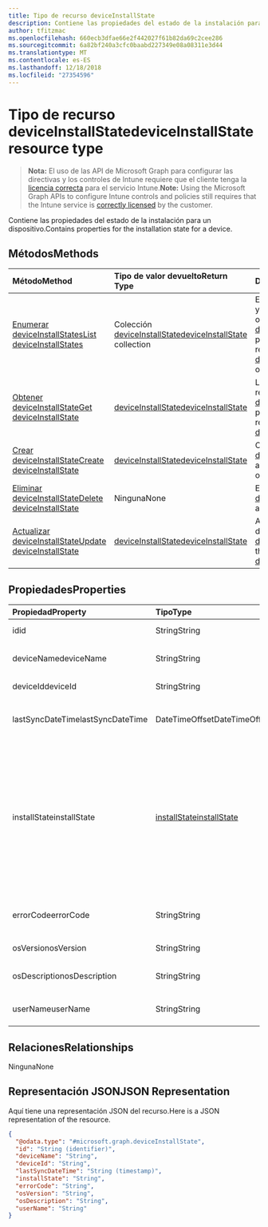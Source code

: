```yaml
---
title: Tipo de recurso deviceInstallState
description: Contiene las propiedades del estado de la instalación para un dispositivo.
author: tfitzmac
ms.openlocfilehash: 660ecb3dfae66e2f442027f61b82da69c2cee286
ms.sourcegitcommit: 6a82bf240a3cfc0baabd227349e08a08311e3d44
ms.translationtype: MT
ms.contentlocale: es-ES
ms.lasthandoff: 12/18/2018
ms.locfileid: "27354596"
---
```

# <a name="deviceinstallstate-resource-type"></a><span data-ttu-id="acb5a-103">Tipo de recurso deviceInstallState</span><span class="sxs-lookup"><span data-stu-id="acb5a-103">deviceInstallState resource type</span></span>

> <span data-ttu-id="acb5a-104">**Nota:** El uso de las API de Microsoft Graph para configurar las directivas y los controles de Intune requiere que el cliente tenga la [licencia correcta](https://go.microsoft.com/fwlink/?linkid=839381) para el servicio Intune.</span><span class="sxs-lookup"><span data-stu-id="acb5a-104">**Note:** Using the Microsoft Graph APIs to configure Intune controls and policies still requires that the Intune service is [correctly licensed](https://go.microsoft.com/fwlink/?linkid=839381) by the customer.</span></span>

<span data-ttu-id="acb5a-105">Contiene las propiedades del estado de la instalación para un dispositivo.</span><span class="sxs-lookup"><span data-stu-id="acb5a-105">Contains properties for the installation state for a device.</span></span>
## <a name="methods"></a><span data-ttu-id="acb5a-106">Métodos</span><span class="sxs-lookup"><span data-stu-id="acb5a-106">Methods</span></span>
|<span data-ttu-id="acb5a-107">Método</span><span class="sxs-lookup"><span data-stu-id="acb5a-107">Method</span></span>|<span data-ttu-id="acb5a-108">Tipo de valor devuelto</span><span class="sxs-lookup"><span data-stu-id="acb5a-108">Return Type</span></span>|<span data-ttu-id="acb5a-109">Descripción</span><span class="sxs-lookup"><span data-stu-id="acb5a-109">Description</span></span>|
|:---|:---|:---|
|[<span data-ttu-id="acb5a-110">Enumerar deviceInstallStates</span><span class="sxs-lookup"><span data-stu-id="acb5a-110">List deviceInstallStates</span></span>](../api/intune-books-deviceinstallstate-list.md)|<span data-ttu-id="acb5a-111">Colección [deviceInstallState](../resources/intune-books-deviceinstallstate.md)</span><span class="sxs-lookup"><span data-stu-id="acb5a-111">[deviceInstallState](../resources/intune-books-deviceinstallstate.md) collection</span></span>|<span data-ttu-id="acb5a-112">Enumere las propiedades y las relaciones de los objetos [deviceInstallState](../resources/intune-books-deviceinstallstate.md).</span><span class="sxs-lookup"><span data-stu-id="acb5a-112">List properties and relationships of the [deviceInstallState](../resources/intune-books-deviceinstallstate.md) objects.</span></span>|
|[<span data-ttu-id="acb5a-113">Obtener deviceInstallState</span><span class="sxs-lookup"><span data-stu-id="acb5a-113">Get deviceInstallState</span></span>](../api/intune-books-deviceinstallstate-get.md)|[<span data-ttu-id="acb5a-114">deviceInstallState</span><span class="sxs-lookup"><span data-stu-id="acb5a-114">deviceInstallState</span></span>](../resources/intune-books-deviceinstallstate.md)|<span data-ttu-id="acb5a-115">Lea las propiedades y las relaciones del objeto [deviceInstallState](../resources/intune-books-deviceinstallstate.md).</span><span class="sxs-lookup"><span data-stu-id="acb5a-115">Read properties and relationships of the [deviceInstallState](../resources/intune-books-deviceinstallstate.md) object.</span></span>|
|[<span data-ttu-id="acb5a-116">Crear deviceInstallState</span><span class="sxs-lookup"><span data-stu-id="acb5a-116">Create deviceInstallState</span></span>](../api/intune-books-deviceinstallstate-create.md)|[<span data-ttu-id="acb5a-117">deviceInstallState</span><span class="sxs-lookup"><span data-stu-id="acb5a-117">deviceInstallState</span></span>](../resources/intune-books-deviceinstallstate.md)|<span data-ttu-id="acb5a-118">Cree un objeto [deviceInstallState](../resources/intune-books-deviceinstallstate.md).</span><span class="sxs-lookup"><span data-stu-id="acb5a-118">Create a new [deviceInstallState](../resources/intune-books-deviceinstallstate.md) object.</span></span>|
|[<span data-ttu-id="acb5a-119">Eliminar deviceInstallState</span><span class="sxs-lookup"><span data-stu-id="acb5a-119">Delete deviceInstallState</span></span>](../api/intune-books-deviceinstallstate-delete.md)|<span data-ttu-id="acb5a-120">Ninguna</span><span class="sxs-lookup"><span data-stu-id="acb5a-120">None</span></span>|<span data-ttu-id="acb5a-121">Elimina un [deviceInstallState](../resources/intune-books-deviceinstallstate.md).</span><span class="sxs-lookup"><span data-stu-id="acb5a-121">Deletes a [deviceInstallState](../resources/intune-books-deviceinstallstate.md).</span></span>|
|[<span data-ttu-id="acb5a-122">Actualizar deviceInstallState</span><span class="sxs-lookup"><span data-stu-id="acb5a-122">Update deviceInstallState</span></span>](../api/intune-books-deviceinstallstate-update.md)|[<span data-ttu-id="acb5a-123">deviceInstallState</span><span class="sxs-lookup"><span data-stu-id="acb5a-123">deviceInstallState</span></span>](../resources/intune-books-deviceinstallstate.md)|<span data-ttu-id="acb5a-124">Actualice las propiedades de un objeto [deviceInstallState](../resources/intune-books-deviceinstallstate.md).</span><span class="sxs-lookup"><span data-stu-id="acb5a-124">Update the properties of a [deviceInstallState](../resources/intune-books-deviceinstallstate.md) object.</span></span>|

## <a name="properties"></a><span data-ttu-id="acb5a-125">Propiedades</span><span class="sxs-lookup"><span data-stu-id="acb5a-125">Properties</span></span>
|<span data-ttu-id="acb5a-126">Propiedad</span><span class="sxs-lookup"><span data-stu-id="acb5a-126">Property</span></span>|<span data-ttu-id="acb5a-127">Tipo</span><span class="sxs-lookup"><span data-stu-id="acb5a-127">Type</span></span>|<span data-ttu-id="acb5a-128">Descripción</span><span class="sxs-lookup"><span data-stu-id="acb5a-128">Description</span></span>|
|:---|:---|:---|
|<span data-ttu-id="acb5a-129">id</span><span class="sxs-lookup"><span data-stu-id="acb5a-129">id</span></span>|<span data-ttu-id="acb5a-130">String</span><span class="sxs-lookup"><span data-stu-id="acb5a-130">String</span></span>|<span data-ttu-id="acb5a-131">Clave de la entidad.</span><span class="sxs-lookup"><span data-stu-id="acb5a-131">Key of the entity.</span></span>|
|<span data-ttu-id="acb5a-132">deviceName</span><span class="sxs-lookup"><span data-stu-id="acb5a-132">deviceName</span></span>|<span data-ttu-id="acb5a-133">String</span><span class="sxs-lookup"><span data-stu-id="acb5a-133">String</span></span>|<span data-ttu-id="acb5a-134">Nombre del dispositivo.</span><span class="sxs-lookup"><span data-stu-id="acb5a-134">Device name.</span></span>|
|<span data-ttu-id="acb5a-135">deviceId</span><span class="sxs-lookup"><span data-stu-id="acb5a-135">deviceId</span></span>|<span data-ttu-id="acb5a-136">String</span><span class="sxs-lookup"><span data-stu-id="acb5a-136">String</span></span>|<span data-ttu-id="acb5a-137">Id. del dispositivo</span><span class="sxs-lookup"><span data-stu-id="acb5a-137">Device Id.</span></span>|
|<span data-ttu-id="acb5a-138">lastSyncDateTime</span><span class="sxs-lookup"><span data-stu-id="acb5a-138">lastSyncDateTime</span></span>|<span data-ttu-id="acb5a-139">DateTimeOffset</span><span class="sxs-lookup"><span data-stu-id="acb5a-139">DateTimeOffset</span></span>|<span data-ttu-id="acb5a-140">Fecha y hora de la última sincronización.</span><span class="sxs-lookup"><span data-stu-id="acb5a-140">Last sync date and time.</span></span>|
|<span data-ttu-id="acb5a-141">installState</span><span class="sxs-lookup"><span data-stu-id="acb5a-141">installState</span></span>|[<span data-ttu-id="acb5a-142">installState</span><span class="sxs-lookup"><span data-stu-id="acb5a-142">installState</span></span>](../resources/intune-books-installstate.md)|<span data-ttu-id="acb5a-143">El estado de instalación del libro electrónico.</span><span class="sxs-lookup"><span data-stu-id="acb5a-143">The install state of the eBook.</span></span> <span data-ttu-id="acb5a-144">Los valores posibles son: `notApplicable`, `installed`, `failed`, `notInstalled`, `uninstallFailed` y `unknown`.</span><span class="sxs-lookup"><span data-stu-id="acb5a-144">Possible values are: `notApplicable`, `installed`, `failed`, `notInstalled`, `uninstallFailed`, `unknown`.</span></span>|
|<span data-ttu-id="acb5a-145">errorCode</span><span class="sxs-lookup"><span data-stu-id="acb5a-145">errorCode</span></span>|<span data-ttu-id="acb5a-146">String</span><span class="sxs-lookup"><span data-stu-id="acb5a-146">String</span></span>|<span data-ttu-id="acb5a-147">El código de error si hay errores de instalación.</span><span class="sxs-lookup"><span data-stu-id="acb5a-147">The error code for install failures.</span></span>|
|<span data-ttu-id="acb5a-148">osVersion</span><span class="sxs-lookup"><span data-stu-id="acb5a-148">osVersion</span></span>|<span data-ttu-id="acb5a-149">String</span><span class="sxs-lookup"><span data-stu-id="acb5a-149">String</span></span>|<span data-ttu-id="acb5a-150">Versión del sistema operativo.</span><span class="sxs-lookup"><span data-stu-id="acb5a-150">OS Version.</span></span>|
|<span data-ttu-id="acb5a-151">osDescription</span><span class="sxs-lookup"><span data-stu-id="acb5a-151">osDescription</span></span>|<span data-ttu-id="acb5a-152">String</span><span class="sxs-lookup"><span data-stu-id="acb5a-152">String</span></span>|<span data-ttu-id="acb5a-153">Descripción del sistema operativo.</span><span class="sxs-lookup"><span data-stu-id="acb5a-153">OS Description.</span></span>|
|<span data-ttu-id="acb5a-154">userName</span><span class="sxs-lookup"><span data-stu-id="acb5a-154">userName</span></span>|<span data-ttu-id="acb5a-155">String</span><span class="sxs-lookup"><span data-stu-id="acb5a-155">String</span></span>|<span data-ttu-id="acb5a-156">Nombre de usuario del dispositivo.</span><span class="sxs-lookup"><span data-stu-id="acb5a-156">Device User Name.</span></span>|

## <a name="relationships"></a><span data-ttu-id="acb5a-157">Relaciones</span><span class="sxs-lookup"><span data-stu-id="acb5a-157">Relationships</span></span>
<span data-ttu-id="acb5a-158">Ninguna</span><span class="sxs-lookup"><span data-stu-id="acb5a-158">None</span></span>
## <a name="json-representation"></a><span data-ttu-id="acb5a-159">Representación JSON</span><span class="sxs-lookup"><span data-stu-id="acb5a-159">JSON Representation</span></span>
<span data-ttu-id="acb5a-160">Aquí tiene una representación JSON del recurso.</span><span class="sxs-lookup"><span data-stu-id="acb5a-160">Here is a JSON representation of the resource.</span></span>
<!-- {
  "blockType": "resource",
  "keyProperty": "id",
  "@odata.type": "microsoft.graph.deviceInstallState"
}
-->
``` json
{
  "@odata.type": "#microsoft.graph.deviceInstallState",
  "id": "String (identifier)",
  "deviceName": "String",
  "deviceId": "String",
  "lastSyncDateTime": "String (timestamp)",
  "installState": "String",
  "errorCode": "String",
  "osVersion": "String",
  "osDescription": "String",
  "userName": "String"
}
```



